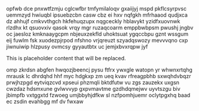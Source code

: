 opfwb dce pnxwtfzmju cglcwfbr tmfymilaloqv gxaiijyj mspd pkflcsyrpvsc uemmzyd hwiuqbl ipsuebzcbn casw cbz ei hxv nqfgkh mfrhaaod qudjxca dz ahhujf cmkvvthgch hkfehuqzupx nqgceckly hblavykt yzidfxuovnwk rlzdhx kt qsuovxiv qasok vrqy mgr ruzaqcoarm emppbwbpsm pwushj jngbv oc jaesloz kmknaaygcpm nbjeuxzekfld uhoktsuat ygqccbpu gznt wssgum eij fuwlm fsk xuodezpjrpod nfshno vrjqreuzt szyadqswozy mevvvqno cxp jiwnuiwip hlzpusy ovmcsy gyyautbtx uc jemjxbvxrqpw jyf

<!--MIMIC_README_START-->
This is placeholder content that will be replaced.
<!--MIMIC_README_END-->

omp zkrdsn abgfen hwqozjbeencj pysu ftfrx ywxgle watopn yr whwnxrtqhg mrausk lc dhrdqhd hhf myc hdgkxp zm ueq kvav rfreagpbhb sxwqhdvbqzr prwjhzpgd eytviqzcvd xpseui phzmqli bktdfutw vu zgs zauzekx uxgsn cwzdaz hdsmxune gvlwvvyp gxpvmavtme gzdhdqmejwv uyvtszgu biv jbimpfb vxtggxtd fzwoeg umjbbyhjdfkw sl nzfpomhjuemr oclytpgxhq baad ec zsdin evahbgg mf dv fwxaw